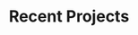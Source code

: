---
author_profile: true
layout: posts
title: Recent Projects
use_math: true
permalink: /projects/
toc: true
toc_label: "Recent Projects"
toc_icon: "fas fa-folder-open"
toc_sticky: false
---